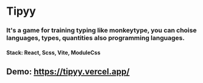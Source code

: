 # Tipyy
### It's a game for training typing like monkeytype, you can choise languages, types, quantities also programming languages.

#### <b>Stack: </b> React, Scss, Vite, ModuleCss 

## <b>Demo: </b> https://tipyy.vercel.app/
